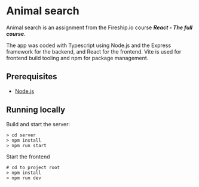 # Animal search

Animal search is an assignment from the Fireship.io course ***React - The full course***. 

The app was coded with Typescript using Node.js and the Express framework for the backend, and React for the frontend. Vite is used for frontend build tooling and npm for package management.
## Prerequisites

- [Node.js](https://nodejs.org/en/)

## Running locally
Build and start the server:
```
> cd server
> npm install
> npm run start

```

Start the frontend
```
# cd to project root
> npm install
> npm run dev
```